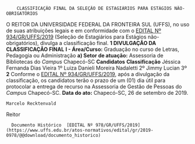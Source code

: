         CLASSIFICAÇÃO FINAL DA SELEÇÃO DE ESTAGIÁRIOS PARA ESTÁGIOS NÃO-OBRIGATÓRIOS  

 O REITOR DA UNIVERSIDADE FEDERAL DA FRONTEIRA SUL (UFFS), no uso de suas atribuições legais e em conformidade com o [EDITAL Nº 934/GR/UFFS/2019](https://www.uffs.edu.br/atos-normativos/edital/gr/2019-0934) (Seleção de Estagiários para Estágios não-obrigatórios), divulga a classificação final.  **1 DIVULGAÇÃO DA CLASSIFICAÇÃO FINAL** **I - Área/Curso:** Graduação no curso de Letras, Pedagogia ou Administração **a) Setor de atuação:**  Assessoria de Bibliotecas do *Campus*  Chapecó-SC     **Candidatos**   **Classificação**     Jéssica Fernanda Dias Vieira   1º     Luiza Danieli Moreira Nadaletti   2º     Jimmy Lucian   3º       **2**  Conforme o [EDITAL Nº 934/GR/UFFS/2019](https://www.uffs.edu.br/atos-normativos/edital/gr/2019-0934), após a divulgação da classificação, os candidatos terão o prazo de um (01) dia útil para protocolar a entrega de recurso na Assessoria de Gestão de Pessoas do *Campus*  Chapecó-SC.        **Data do ato:** Chapecó-SC, 26 de setembro de 2019.   
 

    Marcelo Recktenvald   
 Reitor 

      Documento Histórico  [EDITAL Nº 978/GR/UFFS/2019](https://www.uffs.edu.br/atos-normativos/edital/gr/2019-0978/@@download/documento_historico)     
      